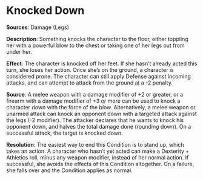 # Knocked Down
**Sources**: Damage (Legs)

**Description**: Something knocks the character to the
floor, either toppling her with a powerful blow to the chest
or taking one of her legs out from under her.

**Effect**: The character is knocked off her feet. If she hasn’t
already acted this turn, she loses her action. Once she’s on
the ground, a character is considered prone. The character
can still apply Defense against incoming attacks, and can
attempt to attack from the ground at a -2 penalty.

**Source**: A melee weapon with a damage modifier of +2 or greater, or a firearm with a damage modifier of
+3 or more can be used to knock a character down with the
force of the blow. Alternatively, a melee weapon or unarmed
attack can knock an opponent down with a targeted attack
against the legs (-2 modifier). The attacker declares that he
wants to knock his opponent down, and halves the total
damage done (rounding down). On a successful attack, the
target is knocked down.

**Resolution**: The easiest way to end this Condition is to
stand up, which takes an action. A character who hasn’t
yet acted can make a Dexterity + Athletics roll, minus any
weapon modifier, instead of her normal action. If successful,
she avoids the effects of this Condition altogether. On a failure, she
falls over and the Condition applies as normal.